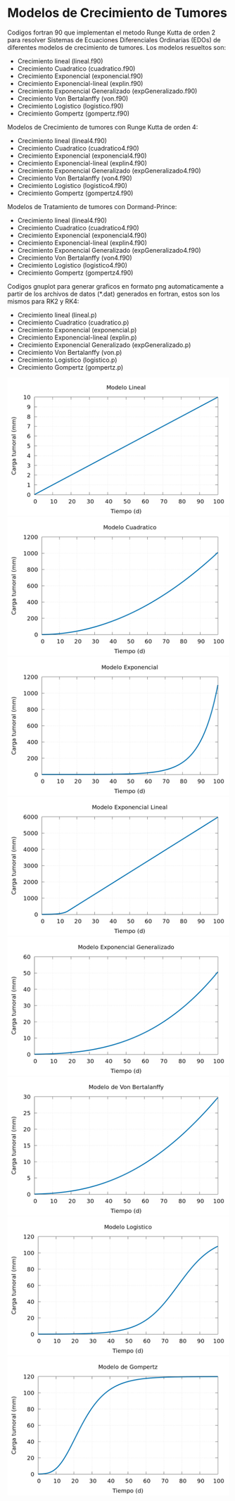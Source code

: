 # Modelos de Crecimiento de Tumores
Codigos fortran 90 que implementan el metodo Runge Kutta de orden 2 para resolver Sistemas de Ecuaciones Diferenciales Ordinarias (EDOs) de diferentes modelos de crecimiento de tumores.
Los modelos resueltos son:

+ Crecimiento lineal (lineal.f90)
+ Crecimiento Cuadratico (cuadratico.f90)
+ Crecimiento Exponencial (exponencial.f90)
+ Crecimiento Exponencial-lineal (explin.f90)
+ Crecimiento Exponencial Generalizado (expGeneralizado.f90)
+ Crecimiento Von Bertalanffy (von.f90)
+ Crecimiento Logistico (logistico.f90)
+ Crecimiento Gompertz (gompertz.f90)

Modelos de Crecimiento de tumores con Runge Kutta de orden 4:

+ Crecimiento lineal (lineal4.f90)
+ Crecimiento Cuadratico (cuadratico4.f90)
+ Crecimiento Exponencial (exponencial4.f90)
+ Crecimiento Exponencial-lineal (explin4.f90)
+ Crecimiento Exponencial Generalizado (expGeneralizado4.f90)
+ Crecimiento Von Bertalanffy (von4.f90)
+ Crecimiento Logistico (logistico4.f90)
+ Crecimiento Gompertz (gompertz4.f90)

Modelos de Tratamiento de tumores con Dormand-Prince:

+ Crecimiento lineal (lineal4.f90)
+ Crecimiento Cuadratico (cuadratico4.f90)
+ Crecimiento Exponencial (exponencial4.f90)
+ Crecimiento Exponencial-lineal (explin4.f90)
+ Crecimiento Exponencial Generalizado (expGeneralizado4.f90)
+ Crecimiento Von Bertalanffy (von4.f90)
+ Crecimiento Logistico (logistico4.f90)
+ Crecimiento Gompertz (gompertz4.f90)

Codigos gnuplot para generar graficos en formato png automaticamente a partir de los archivos de datos (*.dat) generados en fortran, estos son los mismos para RK2 y RK4:

+ Crecimiento lineal (lineal.p)
+ Crecimiento Cuadratico (cuadratico.p)
+ Crecimiento Exponencial (exponencial.p)
+ Crecimiento Exponencial-lineal (explin.p)
+ Crecimiento Exponencial Generalizado (expGeneralizado.p)
+ Crecimiento Von Bertalanffy (von.p)
+ Crecimiento Logistico (logistico.p)
+ Crecimiento Gompertz (gompertz.p)


![Modelo lineal](https://github.com/Cygnus000/crecimiento/blob/main/lineal.png)
![Modelo cuadratico](https://github.com/Cygnus000/crecimiento/blob/main/cuadratico.png)
![Modelo exponencial](https://github.com/Cygnus000/crecimiento/blob/main/exponencial.png)
![Modelo exponencial-lineal](https://github.com/Cygnus000/crecimiento/blob/main/explin.png)
![Modelo exponencial generalizado](https://github.com/Cygnus000/crecimiento/blob/main/expGeneralizado.png)
![Modelo von bertalanffy](https://github.com/Cygnus000/crecimiento/blob/main/von.png)
![Modelo logistico](https://github.com/Cygnus000/crecimiento/blob/main/logistico.png)
![Modelo gompertz](https://github.com/Cygnus000/crecimiento/blob/main/gompertz.png)
